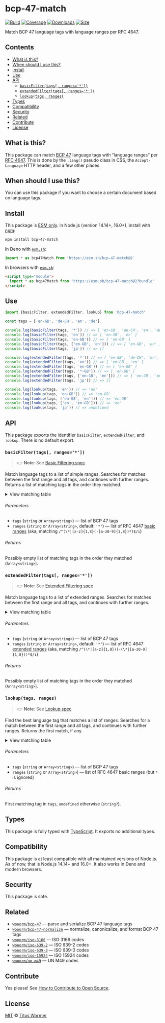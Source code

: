<!--lint disable no-html-->

# bcp-47-match

[![Build][build-badge]][build]
[![Coverage][coverage-badge]][coverage]
[![Downloads][downloads-badge]][downloads]
[![Size][size-badge]][size]

Match BCP 47 language tags with language ranges per RFC 4647.

## Contents

*   [What is this?](#what-is-this)
*   [When should I use this?](#when-should-i-use-this)
*   [Install](#install)
*   [Use](#use)
*   [API](#api)
    *   [`basicFilter(tags[, ranges='*'])`](#basicfiltertags-ranges)
    *   [`extendedFilter(tags[, ranges='*'])`](#extendedfiltertags-ranges)
    *   [`lookup(tags, ranges)`](#lookuptags-ranges)
*   [Types](#types)
*   [Compatibility](#compatibility)
*   [Security](#security)
*   [Related](#related)
*   [Contribute](#contribute)
*   [License](#license)

## What is this?

This package can match [BCP 47][spec] language tags with “language ranges” per
[RFC 4647][match].
This is done by the `:lang()` pseudo class in CSS, the `Accept-Language` HTTP
header, and a few other places.

## When should I use this?

You can use this package if you want to choose a certain document based on
language tags.

## Install

This package is [ESM only][esm].
In Node.js (version 14.14+, 16.0+), install with [npm][]:

```sh
npm install bcp-47-match
```

In Deno with [`esm.sh`][esmsh]:

```js
import * as bcp47Match from 'https://esm.sh/bcp-47-match@2'
```

In browsers with [`esm.sh`][esmsh]:

```html
<script type="module">
  import * as bcp47Match from 'https://esm.sh/bcp-47-match@2?bundle'
</script>
```

## Use

```js
import {basicFilter, extendedFilter, lookup} from 'bcp-47-match'

const tags = ['en-GB', 'de-CH', 'en', 'de']

console.log(basicFilter(tags, '*')) // => [ 'en-GB', 'de-CH', 'en', 'de' ]
console.log(basicFilter(tags, 'en')) // => [ 'en-GB', 'en' ]
console.log(basicFilter(tags, 'en-GB')) // => [ 'en-GB' ]
console.log(basicFilter(tags, ['en-GB', 'en'])) // => [ 'en-GB', 'en' ]
console.log(basicFilter(tags, 'jp')) // => []

console.log(extendedFilter(tags, '*')) // => [ 'en-GB', 'de-CH', 'en', 'de' ]
console.log(extendedFilter(tags, 'en')) // => [ 'en-GB', 'en' ]
console.log(extendedFilter(tags, 'en-GB')) // => [ 'en-GB' ]
console.log(extendedFilter(tags, '*-GB')) // => [ 'en-GB' ]
console.log(extendedFilter(tags, ['en-GB', 'en'])) // => [ 'en-GB', 'en' ]
console.log(extendedFilter(tags, 'jp')) // => []

console.log(lookup(tags, 'en')) // => 'en'
console.log(lookup(tags, 'en-GB')) // => 'en-GB'
console.log(lookup(tags, ['en-GB', 'en'])) // => 'en-GB'
console.log(lookup(tags, ['en', 'en-GB'])) // => 'en'
console.log(lookup(tags, 'jp')) // => undefined
```

## API

This package exports the identifier `basicFilter`, `extendedFilter`, and
`lookup`.
There is no default export.

### `basicFilter(tags[, ranges='*'])`

> 👉 **Note**: See
> [Basic Filtering spec](https://tools.ietf.org/html/rfc4647#section-3.3.1)

Match language tags to a list of simple ranges.
Searches for matches between the first range and all tags, and continues
with further ranges.
Returns a list of matching tags in the order they matched.

<details><summary>View matching table</summary>

| Basic Filter | `*` | `de` | `de-CH` | `de-DE` | `de-*-DE` | `*-CH` |
| - | - | - | - | - | - | - |
| `de` | ✔︎ | ✔︎ | | | | |
| `de-CH` | ✔︎ | ✔︎ | ✔︎ | | | |
| `de-CH-1996` | ✔︎ | ✔︎ | ✔︎ | | | |
| `de-DE` | ✔︎ | ✔︎ | | ✔︎ | | |
| `de-DE-1996` | ✔︎ | ✔︎ | | ✔︎ | | |
| `de-DE-x-goethe` | ✔︎ | ✔︎ | | ✔︎ | | |
| `de-Deva` | ✔︎ | ✔︎ | | | | |
| `de-Deva-DE` | ✔︎ | ✔︎ | | | | |
| `de-Latf-DE` | ✔︎ | ✔︎ | | | | |
| `de-Latn-DE` | ✔︎ | ✔︎ | | | | |
| `de-Latn-DE-1996` | ✔︎ | ✔︎ | | | | |
| `de-x-DE` | ✔︎ | ✔︎ | | | | |
| `en` | ✔︎ | | | | | |
| `en-GB` | ✔︎ | | | | | |
| `zh` | ✔︎ | | | | | |
| `zh-Hans` | ✔︎ | | | | | |
| `zh-Hant` | ✔︎ | | | | | |

</details>

###### Parameters

*   `tags` (`string` or `Array<string>`)
    — list of BCP 47 tags
*   `ranges` (`string` or `Array<string>`, default: `'*'`)
    — list of RFC 4647
    [basic ranges][basic-range]
    (aka, matching `/^(\*|[a-z]{1,8}(-[a-z0-9]{1,8})*)$/i`)

###### Returns

Possibly empty list of matching tags in the order they matched
(`Array<string>`).

### `extendedFilter(tags[, ranges='*'])`

> 👉 **Note**: See
> [Extended Filtering spec](https://tools.ietf.org/html/rfc4647#section-3.3.2)

Match language tags to a list of extended ranges.
Searches for matches between the first range and all tags, and continues
with further ranges.

<details><summary>View matching table</summary>

| Extended Filter | `*` | `de` | `de-CH` | `de-DE` | `de-*-DE` | `*-CH` |
| - | - | - | - | - | - | - |
| `de` | ✔︎ | ✔︎ | | | | |
| `de-CH` | ✔︎ | ✔︎ | ✔︎ | | | ✔︎ |
| `de-CH-1996` | ✔︎ | ✔︎ | ✔︎ | | | ✔︎ |
| `de-DE` | ✔︎ | ✔︎ | | ✔︎ | ✔︎ | |
| `de-DE-1996` | ✔︎ | ✔︎ | | ✔︎ | ✔︎ | |
| `de-DE-x-goethe` | ✔︎ | ✔︎ | | ✔︎ | ✔︎ | |
| `de-Deva` | ✔︎ | ✔︎ | | | | |
| `de-Deva-DE` | ✔︎ | ✔︎ | | ✔︎ | ✔︎ | |
| `de-Latf-DE` | ✔︎ | ✔︎ | | ✔︎ | ✔︎ | |
| `de-Latn-DE` | ✔︎ | ✔︎ | | ✔︎ | ✔︎ | |
| `de-Latn-DE-1996` | ✔︎ | ✔︎ | | ✔︎ | ✔︎ | |
| `de-x-DE` | ✔︎ | ✔︎ | | | | |
| `en` | ✔︎ | | | | | |
| `en-GB` | ✔︎ | | | | | |
| `zh` | ✔︎ | | | | | |
| `zh-Hans` | ✔︎ | | | | | |
| `zh-Hant` | ✔︎ | | | | | |

</details>

###### Parameters

*   `tags` (`string` or `Array<string>`)
    — list of BCP 47 tags
*   `ranges` (`string` or `Array<string>`, default: `'*'`)
    — list of RFC 4647 [extended ranges][extended-range]
    (aka, matching `/^(\*|[a-z]{1,8})(-(\*|[a-z0-9]{1,8}))*$/i`)

###### Returns

Possibly empty list of matching tags in the order they matched
(`Array<string>`).

### `lookup(tags, ranges)`

> 👉 **Note**: See
> [Lookup spec](https://tools.ietf.org/html/rfc4647#section-3.4)

Find the best language tag that matches a list of ranges.
Searches for a match between the first range and all tags, and continues
with further ranges.
Returns the first match, if any.

<details><summary>View matching table</summary>

| Lookup | `*` | `de` | `de-CH` | `de-DE` | `de-*-DE` | `*-CH` |
| - | - | - | - | - | - | - |
| `de` | | ✔︎︎ | ✔︎︎ | ✔︎ | ✔︎ | ✔︎ |
| `de-CH` | | | ✔︎ | | | ✔︎ |
| `de-CH-1996` | | | | | | ✔︎ |
| `de-DE` | | | | ✔︎ | | ✔︎ |
| `de-DE-1996` | | | | | | ✔︎ |
| `de-DE-x-goethe` | | | | | | ✔︎ |
| `de-Deva` | | | | | | ✔︎ |
| `de-Deva-DE` | | | | | | ✔︎ |
| `de-Latf-DE` | | | | | | ✔︎ |
| `de-Latn-DE` | | | | | | ✔︎ |
| `de-Latn-DE-1996` | | | | | | ✔︎ |
| `de-x-DE` | | | | | | ✔︎ |
| `en` | | | | | | ✔︎ |
| `en-GB` | | | | | | ✔︎ |
| `zh` | | | | | | ✔︎ |
| `zh-Hans` | | | | | | ✔︎ |
| `zh-Hant` | | | | | | ✔︎ |

</details>

###### Parameters

*   `tags` (`string` or `Array<string>`)
    — list of BCP 47 tags
*   `ranges` (`string` or `Array<string>`)
    — list of RFC 4647 basic ranges (but `*` is ignored)

###### Returns

First matching tag in `tags`, `undefined` otherwise (`string?`).

## Types

This package is fully typed with [TypeScript][].
It exports no additional types.

## Compatibility

This package is at least compatible with all maintained versions of Node.js.
As of now, that is Node.js 14.14+ and 16.0+.
It also works in Deno and modern browsers.

## Security

This package is safe.

## Related

*   [`wooorm/bcp-47`](https://github.com/wooorm/bcp-47)
    — parse and serialize BCP 47 language tags
*   [`wooorm/bcp-47-normalize`](https://github.com/wooorm/bcp-47-normalize)
    — normalize, canonicalize, and format BCP 47 tags
*   [`wooorm/iso-3166`](https://github.com/wooorm/iso-3166)
    — ISO 3166 codes
*   [`wooorm/iso-639-2`](https://github.com/wooorm/iso-639-2)
    — ISO 639-2 codes
*   [`wooorm/iso-639-3`](https://github.com/wooorm/iso-639-3)
    — ISO 639-3 codes
*   [`wooorm/iso-15924`](https://github.com/wooorm/iso-15924)
    — ISO 15924 codes
*   [`wooorm/un-m49`](https://github.com/wooorm/un-m49)
    — UN M49 codes

## Contribute

Yes please!
See [How to Contribute to Open Source][contribute].

## License

[MIT][license] © [Titus Wormer][author]

<!-- Definitions -->

[build-badge]: https://github.com/wooorm/bcp-47-match/workflows/main/badge.svg

[build]: https://github.com/wooorm/bcp-47-match/actions

[coverage-badge]: https://img.shields.io/codecov/c/github/wooorm/bcp-47-match.svg

[coverage]: https://codecov.io/github/wooorm/bcp-47-match

[downloads-badge]: https://img.shields.io/npm/dm/bcp-47-match.svg

[downloads]: https://www.npmjs.com/package/bcp-47-match

[size-badge]: https://img.shields.io/bundlephobia/minzip/bcp-47-match.svg

[size]: https://bundlephobia.com/result?p=bcp-47-match

[npm]: https://docs.npmjs.com/cli/install

[esmsh]: https://esm.sh

[license]: license

[author]: https://wooorm.com

[esm]: https://gist.github.com/sindresorhus/a39789f98801d908bbc7ff3ecc99d99c

[typescript]: https://www.typescriptlang.org

[contribute]: https://opensource.guide/how-to-contribute/

[spec]: https://tools.ietf.org/html/bcp47

[match]: https://tools.ietf.org/html/rfc4647

[basic-range]: https://tools.ietf.org/html/rfc4647#section-2.1

[extended-range]: https://tools.ietf.org/html/rfc4647#section-2.2
